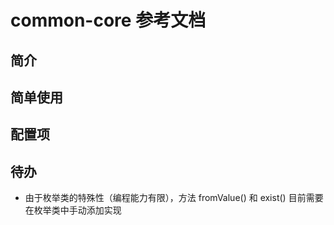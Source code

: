# common-core 参考文档

## 简介

## 简单使用

## 配置项

## 待办

* 由于枚举类的特殊性（编程能力有限），方法 fromValue() 和 exist() 目前需要在枚举类中手动添加实现